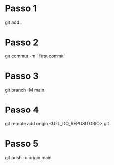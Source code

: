 # Passo 1

git add .

# Passo 2

git commut -m "First commit"

# Passo 3

git branch -M main

# Passo 4

git remote add origin <URL_DO_REPOSITORIO>.git

# Passo 5

git push -u origin main
